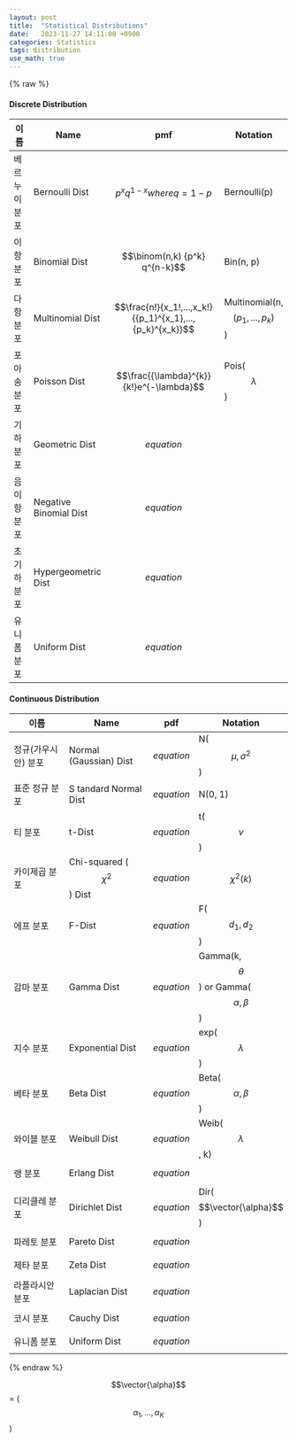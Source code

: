 ```yaml
---
layout: post
title:  "Statistical Distributions"
date:   2023-11-27 14:11:00 +0900
categories: Statistics
tags: distribution
use_math: true
---
```

{% raw %}
#### Discrete Distribution  
| 이름 | Name | pmf | Notation |  
|---------------|-----|--------------------------------------------------------|---|  
|베르누이 분포 |Bernoulli Dist | $${p^x} q^{1-x} where q=1-p$$ | Bernoulli(p) |  
|이항 분포 |Binomial Dist | $$\binom(n,k) {p^k} q^{n-k}$$  | Bin(n, p) |  
|다항 분포 | Multinomial Dist | $$\frac{n!}{x_1!,...,x_k!}{{p_1}^{x_1},...,{p_k}^{x_k}}$$  | Multinomial(n, $$(p_1,...,p_k)$$) |  
|포아송 분포 | Poisson Dist | $$\frac{{\lambda}^{k}}{k!}e^{-\lambda}$$  | Pois($$\lambda$$)|  
|기하 분포 | Geometric Dist | $$equation$$  | |  
|음이항 분포 | Negative Binomial Dist | $$equation$$  |  |  
|초기하 분포 | Hypergeometric Dist | $$equation$$  |  |  
|유니폼 분포 | Uniform Dist | $$equation$$  |  |    
    
#### Continuous Distribution  
| 이름 | Name | pdf | Notation |
|---------------|-----|--------------------------------------------------------|---|
| 정규(가우시안) 분포 | Normal (Gaussian) Dist | $$equation$$ | N($$\mu, \sigma^2$$) |
| 표준 정규 분포 |S tandard Normal Dist | $$equation$$  | N(0, 1) |
| 티 분포 | t-Dist | $$equation$$  | t($$\nu$$) |
| 카이제곱 분포 | Chi-squared ($$\chi^{2}$$) Dist | $$equation$$  | $$\chi^{2}(k)$$ |
| 에프 분포 | F-Dist | $$equation$$  | F($$d_1, d_2$$) |
| 감마 분포 | Gamma Dist | $$equation$$  | Gamma(k, $$\theta$$) or  Gamma($$\alpha, \beta$$)|
| 지수 분포 | Exponential Dist | $$equation$$  | exp($$\lambda$$) |
| 베타 분포 | Beta Dist | $$equation$$  | Beta($$\alpha, \beta$$) |
| 와이블 분포 | Weibull Dist | $$equation$$  | Weib($$\lambda$$, k) |
| 랭 분포 | Erlang Dist | $$equation$$  |  |
| 디리클레 분포 | Dirichlet Dist | $$equation$$  | Dir($$\vector{\alpha}$$) |
| 파레토 분포 | Pareto Dist | $$equation$$  |  |
| 제타 분포 | Zeta Dist | $$equation$$  |  |
| 라플라시안 분포 | Laplacian Dist | $$equation$$  |  |
| 코시 분포 | Cauchy Dist | $$equation$$  |  |
| 유니폼 분포 | Uniform Dist | $$equation$$  |  |  
  
{% endraw %}

$$\vector{\alpha}$$ = ($$\alpha_1,...,\alpha_K$$)

